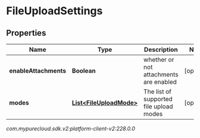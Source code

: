 # FileUploadSettings


## Properties

| Name | Type | Description | Notes |
| ------------ | ------------- | ------------- | ------------- |
| **enableAttachments** | **Boolean** | whether or not attachments are enabled |  [optional] |
| **modes** | [**List&lt;FileUploadMode&gt;**](FileUploadMode) | The list of supported file upload modes |  [optional] |




_com.mypurecloud.sdk.v2:platform-client-v2:228.0.0_
